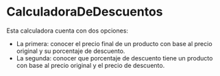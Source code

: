 # CalculadoraDeDescuentos
Esta calculadora cuenta con dos opciones:
- La primera: conocer el precio final de un producto con base al precio original y su porcentaje de descuento.
- La segunda: conocer que porcentaje de descuento tiene un producto con base al precio original y el precio de descuento.
